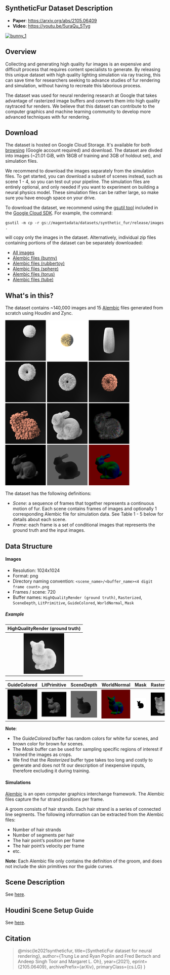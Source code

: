 ## SyntheticFur Dataset Description

- **Paper**: https://arxiv.org/abs/2105.06409
- **Video**: https://youtu.be/5uraQu_5Tyg

[<img src="images/dataset/bunny_gt.gif" alt="bunny_1" width = "512"/>](https://youtu.be/FNOddH3DXUk)

## Overview

Collecting and generating high quality fur images is an expensive and difficult
process that requires content specialists to generate. By releasing this unique
dataset with high quality lighting simulation via ray tracing, this can save
time for researchers seeking to advance studies of fur rendering and simulation,
without having to recreate this laborious process.

The dataset was used for neural rendering research at Google that takes
advantage of rasterized image buffers and converts them into high quality
raytraced fur renders. We believe that this dataset can contribute to the
computer graphics and machine learning community to develop more advanced
techniques with fur rendering.

## Download

The dataset is hosted on Google Cloud Storage. It's available for both
[browsing](https://pantheon.corp.google.com/storage/browser/magentadata/datasets/synthetic_fur/release?project=brain-magenta)
(Google account required) and download. The dataset are divded into images
(~21.01 GiB, with 18GB of training and 3GB of holdout set), and simulation
files.

We recommend to download the images separately from the simulation files. To get
started, you can download a subset of scenes instead, such as scene 1 - 4, so
you can test out your pipeline. The simulation files are entirely optional, and
only needed if you want to experiment on building a neural physics model. These
simulation files can be rather large, so make sure you have enough space on your
drive.

To download the dataset, we recommend using the
[gsutil tool](https://cloud.google.com/storage/docs/gsutil) included in the
[Google Cloud SDK](https://cloud.google.com/sdk/docs/). For example, the
command:

```
gsutil -m cp -r gs://magentadata/datasets/synthetic_fur/release/images .
```

will copy only the images in the dataset. Alternatively, individual zip files
containing portions of the dataset can be separately downloaded:

* [All images](https://storage.googleapis.com/magentadata/datasets/synthetic_fur/synthetic_fur_images.zip)
* [Alembic files
  (bunny)](https://storage.googleapis.com/magentadata/datasets/synthetic_fur/sim/synthetic_fur_bunny.zip)
* [Alembic files (rubbertoy)](https://storage.googleapis.com/magentadata/datasets/synthetic_fur/sim/synthetic_fur_rubbertoy.zip)
* [Alembic files (sphere)](https://storage.googleapis.com/magentadata/datasets/synthetic_fur/sim/synthetic_fur_sphere.zip)
* [Alembic files (torus)](https://storage.googleapis.com/magentadata/datasets/synthetic_fur/sim/synthetic_fur_torus.zip)
* [Alembic files (tube)](https://storage.googleapis.com/magentadata/datasets/synthetic_fur/sim/synthetic_fur_tube.zip)

## What's in this?

The dataset contains ~140,000 images and 15 [Alembic](https://www.alembic.io/)
files generated from scratch using Houdini and Zync.

<p float="left">
    <img src="images/dataset/sphere_3.png" alt="sphere_1" width = "128"/>
    <img src="images/dataset/sphere_hdri_capehill.png" alt="sphere_hdri_capehill" width = "128"/>
    <img src="images/dataset/tube_2.png" alt="tube_2" width = "128"/>
    <img src="images/dataset/torus_2.png" alt="torus_2" width = "128"/>
    <img src="images/dataset/torus_3.png" alt="torus_3" width = "128"/>
    <img src="images/dataset/torus_brown_1.png" alt="torus_brown_1" width = "128"/>
    <img src="images/dataset/bunny_brown_1.png" alt="bunny_brown_1" width = "128"/>
    <img src="images/dataset/bunny_1.png" alt="bunny_1" width = "128"/>
    <img src="images/dataset/bunny_GuideColored_1.png" alt="bunny_LitPrimitive_1" width = "128"/>
    <img src="images/dataset/bunny_LitPrimitve_1.png" alt="bunny_LitPrimitive_1" width = "128"/>
    <img src="images/dataset/bunny_SceneDepth_1.png" alt="bunny_SceneDepth_1" width = "128"/>
    <img src="images/dataset/bunny_WorldNormal_1.png" alt="bunny_SceneDepth_1" width = "128"/>
</p>

The dataset has the following definitions:

-   *Scene*: a sequence of frames that together represents a continuous motion
    of fur. Each scene contains frames of images and optionally 1 corresponding
    Alembic file for simulation data. See Table 1 - 5 below for details about
    each scene.
-   *Frame*: each frame is a set of conditional images that represents the
    ground truth and the input images.

## Data Structure

#### Images

-   Resolution: 1024x1024
-   Format: png
-   Directory naming convention: `<scene_name>/<buffer_name><4 digit frame
    count>.png`
-   Frames / scene: 720
-   Buffer names: `HighQualityRender (ground truth)`, `Rasterized`,
    `SceneDepth`, `LitPrimitive`, `GuideColored`, `WorldNormal`, `Mask`

##### Example

HighQualityRender (ground truth)                                       |
:--------------------------------------------------------------------: |
<img src="images/dataset/bunny_2.png" alt="bunny_2_gt" width = "128"/> |

GuideColored                                                                            | LitPrimitive                                                                                   | SceneDepth                                                                                 | WorldNormal                                                                                  | Mask                                                                          | Rasterized
:-------------------------------------------------------------------------------------: | :--------------------------------------------------------------------------------------------: | :----------------------------------------------------------------------------------------: | :------------------------------------------------------------------------------------------: | :---------------------------------------------------------------------------: | :--------:
<img src="images/dataset/bunny_GuideColored_2.png" alt="bunny_2_guides" width = "128"/> | <img src="images/dataset/bunny_LitPrimitive_2.png" alt="bunny_2_lit_primitive" width = "128"/> | <img src="images/dataset/bunny_SceneDepth_2.png" alt="bunny_2_scene_depth" width = "128"/> | <img src="images/dataset/bunny_WorldNormal_2.png" alt="bunny_2_world_normal" width = "128"/> | <img src="images/dataset/bunny_Mask_2.png" alt="bunny_2_mask" width = "128"/> | <img src="images/dataset/bunny_Rasterized_2.png" alt="bunny_2_rasterized" width = "128"/>

**Note**: 

- The *GuideColored* buffer has random colors for white fur scenes, and brown color for brown fur scenes.
- The *Mask* buffer can be used for sampling specific regions of
interest if trained the images as crops. 
- We find that the *Rasterized*
buffer type takes too long and costly to generate and does not fit our
description of inexpensive inputs, therefore excluding it during training.

#### Simulations

[Alembic](https://www.alembic.io/) is an open
computer graphics interchange framework. The Alembic files capture the fur strand positions per frame. 

A groom consists of hair strands. Each hair strand is a series of connected line
segments. The following information can be extracted from the Alembic files:

-   Number of hair strands
-   Number of segments per hair
-   The hair point’s position per frame
-   The hair point’s velocity per frame
-   etc.

**Note**: Each Alembic file only contains the definition of the groom, and does
not include the skin primitives nor the guide curves.

## Scene Description
See [here](docs/scene_description.md).

## Houdini Scene Setup Guide
See [here](docs/houdini_scene_setup_guide.md).

## Citation


> @misc{le2021syntheticfur,
>      title={SyntheticFur dataset for neural rendering}, 
>      author={Trung Le and Ryan Poplin and Fred Bertsch and Andeep Singh Toor and Margaret L. Oh},
>      year={2021},
>      eprint={2105.06409},
>      archivePrefix={arXiv},
>      primaryClass={cs.LG}
> }
